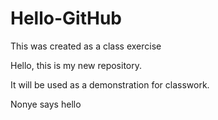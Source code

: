 # Hello-GitHub
This was created as a class exercise

Hello, this is my new repository.

It will be used as a demonstration for classwork.


Nonye says hello
